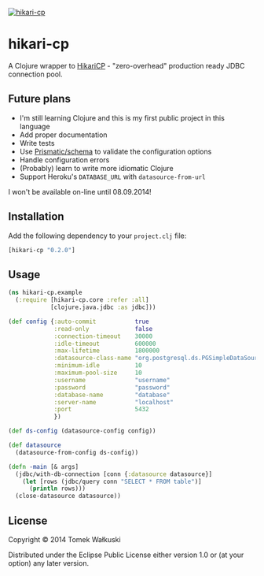[![hikari-cp](http://clojars.org/hikari-cp/latest-version.svg)](http://clojars.org/hikari-cp)

# hikari-cp

A Clojure wrapper to [HikariCP](https://github.com/brettwooldridge/HikariCP) - "zero-overhead" production ready JDBC connection pool.

## Future plans

* I'm still learning Clojure and this is my first public project in this
  language
* Add proper documentation
* Write tests
* Use [Prismatic/schema](https://github.com/Prismatic/schema) to
  validate the configuration options
* Handle configuration errors
* (Probably) learn to write more idiomatic Clojure
* Support Heroku's `DATABASE_URL` with `datasource-from-url`

I won't be available on-line until 08.09.2014!

## Installation

Add the following dependency to your `project.clj` file:

```clj
[hikari-cp "0.2.0"]
```

## Usage

```clj
(ns hikari-cp.example
  (:require [hikari-cp.core :refer :all]
            [clojure.java.jdbc :as jdbc]))

(def config {:auto-commit           true
             :read-only             false
             :connection-timeout    30000
             :idle-timeout          600000
             :max-lifetime          1800000
             :datasource-class-name "org.postgresql.ds.PGSimpleDataSource"
             :minimum-idle          10
             :maximum-pool-size     10
             :username              "username"
             :password              "password"
             :database-name         "database"
             :server-name           "localhost"
             :port                  5432
             })

(def ds-config (datasource-config config))

(def datasource
  (datasource-from-config ds-config))

(defn -main [& args]
  (jdbc/with-db-connection [conn {:datasource datasource}]
    (let [rows (jdbc/query conn "SELECT * FROM table")]
      (println rows)))
  (close-datasource datasource))
```

## License

Copyright © 2014 Tomek Wałkuski

Distributed under the Eclipse Public License either version 1.0 or (at
your option) any later version.
